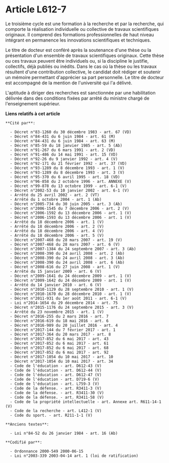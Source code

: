 # Article L612-7

Le troisième cycle est une formation à la recherche et par la recherche, qui comporte la réalisation individuelle ou
collective de travaux scientifiques originaux. Il comprend des formations professionnelles de haut niveau intégrant en
permanence les innovations scientifiques et techniques.

Le titre de docteur est conféré après la soutenance d'une thèse ou la présentation d'un ensemble de travaux scientifiques
originaux. Cette thèse ou ces travaux peuvent être individuels ou, si la discipline le justifie, collectifs, déjà publiés ou
inédits. Dans le cas où la thèse ou les travaux résultent d'une contribution collective, le candidat doit rédiger et soutenir
un mémoire permettant d'apprécier sa part personnelle. Le titre de docteur est accompagné de la mention de l'université qui
l'a délivré.

L'aptitude à diriger des recherches est sanctionnée par une habilitation délivrée dans des conditions fixées par arrêté du
ministre chargé de l'enseignement supérieur.

**Liens relatifs à cet article**

	**Cité par**:

	  - Décret n°83-1260 du 30 décembre 1983 - art. 67 (VD)
	  - Décret n°84-431 du 6 juin 1984 - art. 61 (M)
	  - Décret n°84-431 du 6 juin 1984 - art. 63 (M)
	  - Décret n°85-59 du 18 janvier 1985 - art. 5 (Ab)
	  - Décret n°91-267 du 6 mars 1991 - art. 2 (VD)
	  - Décret n°91-486 du 14 mai 1991 - art. 15 (VD)
	  - Décret n°92-26 du 9 janvier 1992 - art. 4 (V)
	  - Décret n°92-171 du 21 février 1992 - art. 37 (VD)
	  - Décret n°93-1289 du 8 décembre 1993 - art. 1 (V)
	  - Décret n°93-1289 du 8 décembre 1993 - art. 3 (V)
	  - Décret n°95-370 du 6 avril 1995 - art. 18 (VD)
	  - Décret n°96-858 du 2 octobre 1996 - art. ANNEXE (V)
	  - Décret n°99-878 du 13 octobre 1999 - art. 6-1 (V)
	  - Décret n°2002-53 du 10 janvier 2002 - art. 6-1 (V)
	  - Arrêté du 25 avril 2002 - art. 2 (VT)
	  - Arrêté du 1 octobre 2004 - art. 1 (Ab)
	  - Décret n°2005-734 du 30 juin 2005 - art. 3 (Ab)
	  - Décret n°2006-1545 du 7 décembre 2006 - art. 2 (V)
	  - Décret n°2006-1592 du 13 décembre 2006 - art. 1 (V)
	  - Décret n°2006-1593 du 13 décembre 2006 - art. 1 (V)
	  - Arrêté du 18 décembre 2006 - art. 1 (V)
	  - Arrêté du 18 décembre 2006 - art. 2 (V)
	  - Arrêté du 18 décembre 2006 - art. 4 (V)
	  - Arrêté du 18 décembre 2006 - art. 5 (V)
	  - Décret n°2007-468 du 28 mars 2007 - art. 19 (V)
	  - Décret n°2007-468 du 28 mars 2007 - art. 6 (V)
	  - Décret n°2007-1384 du 24 septembre 2007 - art. 3 (Ab)
	  - Décret n°2008-390 du 24 avril 2008 - art. 2 (Ab)
	  - Décret n°2008-390 du 24 avril 2008 - art. 3 (Ab)
	  - Décret n°2008-390 du 24 avril 2008 - art. 6 (Ab)
	  - Décret n°2008-616 du 27 juin 2008 - art. 1 (V)
	  - Arrêté du 15 janvier 2009 - art. 6 (V)
	  - Décret n°2009-1641 du 24 décembre 2009 - art. 1 (V)
	  - Décret n°2009-1642 du 24 décembre 2009 - art. 1 (V)
	  - Arrêté du 14 janvier 2010 - art. 6 (V)
	  - Décret n°2010-1129 du 28 septembre 2010 - art. 1 (V)
	  - Décret n°2010-1670 du 28 décembre 2010 - art. 1 (V)
	  - Décret n°2011-931 du 1er août 2011 - art. 6-1 (V)
	  - Loi n°2014-1654 du 29 décembre 2014 - art. 75
	  - Décret n°2015-1176 du 24 septembre 2015 - art. 3 (V)
	  - Arrêté du 23 novembre 2015 - art. 1 (V)
	  - Décret n°2016-255 du 2 mars 2016 - art. 7
	  - Décret n°2016-619 du 18 mai 2016 - art. 6
	  - Décret n°2016-989 du 20 juillet 2016 - art. 4
	  - Décret n°2017-144 du 7 février 2017 - art. 1
	  - Décret n°2017-364 du 20 mars 2017 - art. 8
	  - Décret n°2017-852 du 6 mai 2017 - art. 43
	  - Décret n°2017-852 du 6 mai 2017 - art. 61
	  - Décret n°2017-852 du 6 mai 2017 - art. 68
	  - Décret n°2017-852 du 6 mai 2017 - art. 92
	  - Décret n°2017-1054 du 10 mai 2017 - art. 10
	  - Décret n°2017-1054 du 10 mai 2017 - art. 34
	  - Code de l'éducation - art. D612-43 (V)
	  - Code de l'éducation - art. D612-44 (V)
	  - Code de l'éducation - art. D612-47 (V)
	  - Code de l'éducation - art. D719-6 (V)
	  - Code de l'éducation - art. L759-3 (V)
	  - Code de la défense. - art. R3411-3 (V)
	  - Code de la défense. - art. R3411-30 (V)
	  - Code de la défense. - art. R3411-58 (V)
	  - Code de la propriété intellectuelle - art. Annexe art. R611-14-1 (V)
	  - Code de la recherche - art. L412-1 (V)
	  - Code du sport. - art. R211-1-1 (V)

	**Anciens textes**:

	  - Loi n°84-52 du 26 janvier 1984 - art. 16 (Ab)

	**Codifié par**:

	  - Ordonnance 2000-549 2000-06-15
	  - Loi n°2003-339 2003-04-14 art. 1 (loi de ratification)
